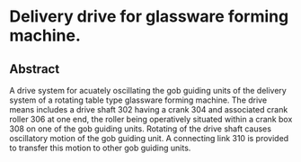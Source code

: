 # Delivery drive for glassware forming machine.

## Abstract
A drive system for acuately oscillating the gob guiding units of the delivery system of a rotating table type glassware forming machine. The drive means includes a drive shaft 302 having a crank 304 and associated crank roller 306 at one end, the roller being operatively situated within a crank box 308 on one of the gob guiding units. Rotating of the drive shaft causes oscillatory motion of the gob guiding unit. A connecting link 310 is provided to transfer this motion to other gob guiding units.